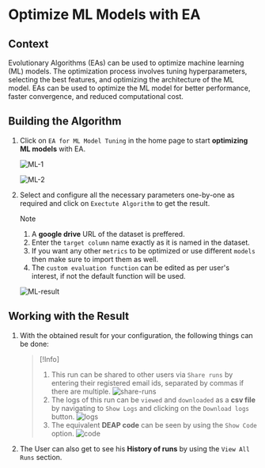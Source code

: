 # Optimize ML Models with EA

## Context

Evolutionary Algorithms (EAs) can be used to optimize machine learning (ML) models. The optimization process involves tuning hyperparameters, selecting the best features, and optimizing the architecture of the ML model. EAs can be used to optimize the ML model for better performance, faster convergence, and reduced computational cost.


## Building the Algorithm

1. Click on `EA for ML Model Tuning` in the home page to start **optimizing ML models** with EA.

    ![ML-1](https://i.imgur.com/YKRgaOh.png)
    
    ![ML-2](https://i.imgur.com/zvjyqKU.png)

2. Select and configure all the necessary parameters one-by-one as required and click on `Exectute Algorithm` to get the result.
    
    >[!NOTE]
    >1. A **google drive** URL of the dataset is preffered.
    >2. Enter the `target column` name exactly as it is named in the dataset.
    >3. If you want any other `metrics` to be optimized or use different `models` then make sure to import them as well.
    >4. The `custom evaluation function` can be edited as per user's interest, if not the default function will be used.

    ![ML-result](https://i.imgur.com/p8zyS2k.png)


## Working with the Result

1. With the obtained result for your configuration, the following things can be done:

    >[!Info]
    >1. This run can be shared to other users via `Share runs` by entering their registered email ids, separated by commas if there are multiple.
    ![share-runs](https://i.imgur.com/US3uH0p.png)
    >2. The logs of this run can be `viewed` and `downloaded` as a **csv file** by navigating to `Show Logs` and clicking on the `Download logs` button.
    ![logs](https://i.imgur.com/Z24bLCQ.png)
    >3. The equivalent **DEAP code** can be seen by using the `Show Code` option.
    ![code](https://i.imgur.com/RQBZmiE.png)

2. The User can also get to see his **History of runs** by using the `View All Runs` section.

    

